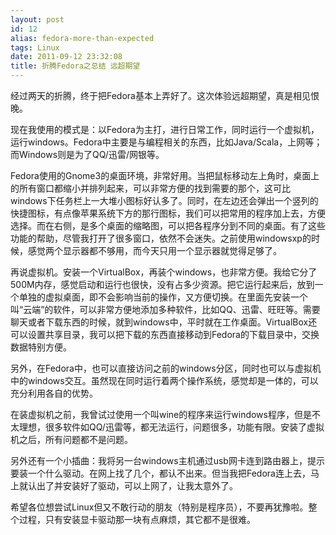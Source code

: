 ```yaml
---
layout: post
id: 12
alias: fedora-more-than-expected
tags: Linux
date: 2011-09-12 23:32:08
title: 折腾Fedora之总结 远超期望
---
```


经过两天的折腾，终于把Fedora基本上弄好了。这次体验远超期望，真是相见恨晚。
<p>现在我使用的模式是：以Fedora为主打，进行日常工作，同时运行一个虚拟机，运行windows。Fedora中主要是与编程相关的东西，比如Java/Scala，上网等；而Windows则是为了QQ/迅雷/网银等。
<p>Fedora使用的Gnome3的桌面环境，非常好用。当把鼠标移动左上角时，桌面上的所有窗口都缩小并排列起来，可以非常方便的找到需要的那个，这可比windows下任务栏上一大堆小图标好认多了。同时，在左边还会弹出一个竖列的快捷图标，有点像苹果系统下方的那行图标，我们可以把常用的程序加上去，方便选择。而在右侧，是多个桌面的缩略图，可以把各程序分到不同的桌面。有了这些功能的帮助，尽管我打开了很多窗口，依然不会迷失。之前使用windowsxp的时候，感觉两个显示器都不够用，而今天只用一个显示器就觉得足够了。
<p>再说虚拟机。安装一个VirtualBox，再装个windows，也非常方便。我给它分了500M内存，感觉启动和运行也很快，没有占多少资源。把它运行起来后，放到一个单独的虚拟桌面，即不会影响当前的操作，又方便切换。在里面先安装一个叫“云端”的软件，可以非常方便地添加多种软件，比如QQ、迅雷、旺旺等。需要聊天或者下载东西的时候，就到windows中，平时就在工作桌面。VirtualBox还可以设置共享目录，我可以把下载的东西直接移动到Fedora的下载目录中，交换数据特别方便。
<p>另外，在Fedora中，也可以直接访问之前的windows分区，同时也可以与虚拟机中的windows交互。虽然现在同时运行着两个操作系统，感觉却是一体的，可以充分利用各自的优势。
<p>在装虚拟机之前，我曾试过使用一个叫wine的程序来运行windows程序，但是不太理想，很多软件如QQ/迅雷等，都无法运行，问题很多，功能有限。安装了虚拟机之后，所有问题都不是问题。
<p>另外还有一个小插曲：我将另一台windows主机通过usb网卡连到路由器上，提示要装一个什么驱动。在网上找了几个，都认不出来。但当我把Fedora连上去，马上就认出了并安装好了驱动，可以上网了，让我太意外了。
<p>希望各位想尝试Linux但又不敢行动的朋友（特别是程序员），不要再犹豫啦。整个过程，只有安装显卡驱动那一块有点麻烦，其它都不是很难。
